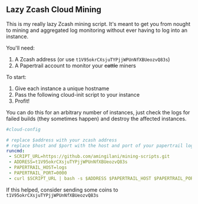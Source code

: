 Lazy Zcash Cloud Mining
-----------------

This is my really lazy Zcash mining script. It's meant to get you from nought to
mining and aggregated log monitoring without ever having to log into an instance.

You'll need:

1. A Zcash address (or use `t1V95okrCXsjuTYPjjWPUnNfXBUeozvQ83s`)
2. A Papertrail account to monitor your ~~cattle~~ miners


To start:
1. Give each instance a unique hostname
2. Pass the following cloud-init script to your instance
3. Profit!

You can do this for an arbitrary number of instances, just check the logs for failed builds (they sometimes happen) and destroy the affected instances.

```yaml
#cloud-config

# replace $address with your zcash address
# replace $host and $port with the host and port of your papertrail log destination
runcmd:
 - SCRIPT_URL=https://github.com/amingilani/mining-scripts.git
 - ADDRESS=t1V95okrCXsjuTYPjjWPUnNfXBUeozvQ83s
 - PAPERTRAIL_HOST=logs
 - PAPERTRAIL_PORT=0000
 - curl $SCRIPT_URL | bash -s $ADDRESS $PAPERTRAIL_HOST $PAPERTRAIL_PORT
 ```

 If this helped, consider sending some coins to `t1V95okrCXsjuTYPjjWPUnNfXBUeozvQ83s`
